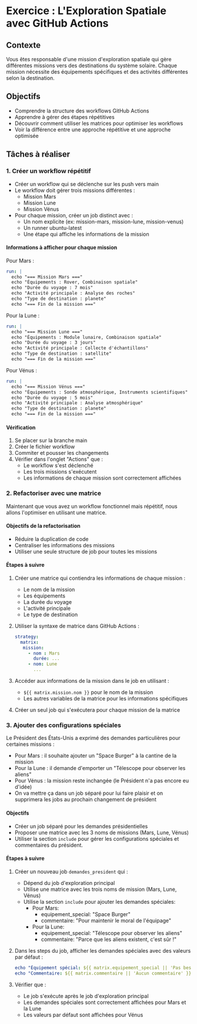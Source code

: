 # Exercice : L'Exploration Spatiale avec GitHub Actions

## Contexte

Vous êtes responsable d'une mission d'exploration spatiale qui gère différentes missions vers des destinations du système solaire. Chaque mission nécessite des équipements spécifiques et des activités différentes selon la destination.

## Objectifs

- Comprendre la structure des workflows GitHub Actions
- Apprendre à gérer des étapes répétitives
- Découvrir comment utiliser les matrices pour optimiser les workflows
- Voir la différence entre une approche répétitive et une approche optimisée

## Tâches à réaliser

### 1. Créer un workflow répétitif

- Créer un workflow qui se déclenche sur les push vers main
- Le workflow doit gérer trois missions différentes :
  - Mission Mars
  - Mission Lune
  - Mission Vénus
- Pour chaque mission, créer un job distinct avec :
  - Un nom explicite (ex: mission-mars, mission-lune, mission-venus)
  - Un runner ubuntu-latest
  - Une étape qui affiche les informations de la mission

#### Informations à afficher pour chaque mission

Pour Mars :

```yaml
run: |
  echo "=== Mission Mars ==="
  echo "Équipements : Rover, Combinaison spatiale"
  echo "Durée du voyage : 7 mois"
  echo "Activité principale : Analyse des roches"
  echo "Type de destination : planete"
  echo "=== Fin de la mission ==="
```

Pour la Lune :

```yaml
run: |
  echo "=== Mission Lune ==="
  echo "Équipements : Module lunaire, Combinaison spatiale"
  echo "Durée du voyage : 3 jours"
  echo "Activité principale : Collecte d'échantillons"
  echo "Type de destination : satellite"
  echo "=== Fin de la mission ==="
```

Pour Vénus :

```yaml
run: |
  echo "=== Mission Vénus ==="
  echo "Équipements : Sonde atmosphérique, Instruments scientifiques"
  echo "Durée du voyage : 5 mois"
  echo "Activité principale : Analyse atmosphérique"
  echo "Type de destination : planete"
  echo "=== Fin de la mission ==="
```

#### Vérification

1. Se placer sur la branche main
2. Créer le fichier workflow
3. Commiter et pousser les changements
4. Vérifier dans l'onglet "Actions" que :
   - Le workflow s'est déclenché
   - Les trois missions s'exécutent
   - Les informations de chaque mission sont correctement affichées

### 2. Refactoriser avec une matrice

Maintenant que vous avez un workflow fonctionnel mais répétitif, nous allons l'optimiser en utilisant une matrice.

#### Objectifs de la refactorisation

- Réduire la duplication de code
- Centraliser les informations des missions
- Utiliser une seule structure de job pour toutes les missions

#### Étapes à suivre

1. Créer une matrice qui contiendra les informations de chaque mission :

   - Le nom de la mission
   - Les équipements
   - La durée du voyage
   - L'activité principale
   - Le type de destination

2. Utiliser la syntaxe de matrice dans GitHub Actions :

   ```yaml
   strategy:
     matrix:
      mission:
        - nom : Mars
          durée: ...
        - nom: Lune
          ...
   ```

3. Accéder aux informations de la mission dans le job en utilisant :

   - `${{ matrix.mission.nom }}` pour le nom de la mission
   - Les autres variables de la matrice pour les informations spécifiques

4. Créer un seul job qui s'exécutera pour chaque mission de la matrice

### 3. Ajouter des configurations spéciales

Le Président des États-Unis a exprimé des demandes particulières pour certaines missions :

- Pour Mars : il souhaite ajouter un "Space Burger" à la cantine de la mission
- Pour la Lune : il demande d'emporter un "Télescope pour observer les aliens"
- Pour Vénus : la mission reste inchangée (le Président n'a pas encore eu d'idée)
- On va mettre ça dans un job séparé pour lui faire plaisir et on supprimera les jobs au prochain changement de président

#### Objectifs

- Créer un job séparé pour les demandes présidentielles
- Proposer une matrice avec les 3 noms de missions (Mars, Lune, Vénus)
- Utiliser la section `include` pour gérer les configurations spéciales et commentaires du président.

#### Étapes à suivre

1. Créer un nouveau job `demandes_president` qui :

   - Dépend du job d'exploration principal
   - Utilise une matrice avec les trois noms de mission (Mars, Lune, Vénus)
   - Utilise la section `include` pour ajouter les demandes spéciales:
     - Pour Mars:
       - equipement_special: "Space Burger"
       - commentaire: "Pour maintenir le moral de l'équipage"
     - Pour la Lune:
       - equipement_special: "Télescope pour observer les aliens"
       - commentaire: "Parce que les aliens existent, c'est sûr !"

2. Dans les steps du job, afficher les demandes spéciales avec des valeurs par défaut :

   ```yaml
   echo "Équipement spécial: ${{ matrix.equipement_special || 'Pas besoin' }}"
   echo "Commentaire: ${{ matrix.commentaire || 'Aucun commentaire' }}"
   ```

3. Vérifier que :
   - Le job s'exécute après le job d'exploration principal
   - Les demandes spéciales sont correctement affichées pour Mars et la Lune
   - Les valeurs par défaut sont affichées pour Vénus
